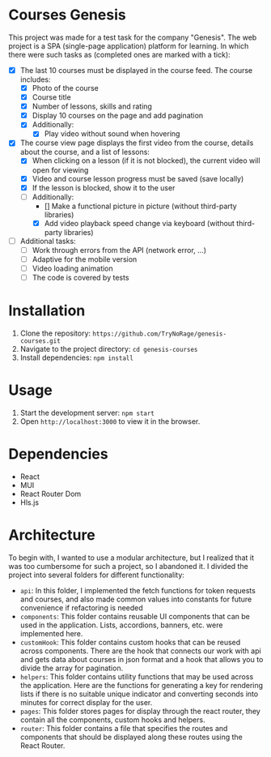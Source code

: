 # Courses Genesis
This project was made for a test task for the company "Genesis". The web project is a SPA (single-page application) platform for learning. In which there were such tasks as (completed ones are marked with a tick):
* [x]  The last 10 courses must be displayed in the course feed. The course includes:
    *  [x]  Photo of the course 
    *  [x] Course title
    * [x] Number of lessons, skills and rating
    * [x] Display 10 courses on the page and add pagination
    * [x] Additionally:
        * [x] Play video without sound when hovering   
* [x] The course view page displays the first video from the course, details about the course, and a list of lessons:
    * [x] When clicking on a lesson (if it is not blocked), the current video will open for viewing
    * [x] Video and course lesson progress must be saved (save locally)
    * [x] If the lesson is blocked, show it to the user
    * [ ] Additionally:
        * [] Make a functional picture in picture (without third-party libraries)
        * [x] Add video playback speed change via keyboard (without third-party libraries)
* [ ] Additional tasks:
    * [ ] Work through errors from the API (network error, ...)
    * [ ] Adaptive for the mobile version 
    * [ ] Video loading animation
    * [ ] The code is covered by tests
# Installation
1. Clone the repository: `https://github.com/TryNoRage/genesis-courses.git`
2. Navigate to the project directory: `cd genesis-courses`
3. Install dependencies: `npm install`
# Usage
1. Start the development server: `npm start`
2. Open `http://localhost:3000` to view it in the browser.
# Dependencies
* React
* MUI
* React Router Dom
* Hls.js
# Architecture
To begin with, I wanted to use a modular architecture, but I realized that it was too cumbersome for such a project, so I abandoned it. I divided the project into several folders for different functionality:
* `api`: In this folder, I implemented the fetch functions for token requests and courses, and also made common values into constants for future convenience if refactoring is needed
* `components`: This folder contains reusable UI components that can be used in the application. Lists, accordions, banners, etc. were implemented here.
* `customHook`: This folder contains custom hooks that can be reused across components. There are the  hook that connects our work with api and gets data about courses in json format and a hook that allows you to divide the array for pagination.
* `helpers`: This folder contains utility functions that may be used across the application. Here are the functions for generating a key for rendering lists if there is no suitable unique indicator and converting seconds into minutes for correct display for the user.
* `pages`:  This folder stores pages for display through the react router, they contain all the components, custom hooks and helpers.
* `router`: This folder contains a file that specifies the routes and components that should be displayed along these routes using the React Router.
